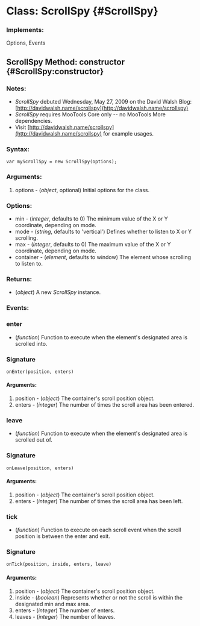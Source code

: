 Class: ScrollSpy {#ScrollSpy}
=============================



### Implements:

Options, Events




ScrollSpy Method: constructor {#ScrollSpy:constructor}
-------------------------------------------------------

### Notes:

- *ScrollSpy* debuted Wednesday, May 27, 2009 on the David Walsh Blog:  [http://davidwalsh.name/scrollspy](http://davidwalsh.name/scrollspy)
- *ScrollSpy* requires MooTools Core only -- no MooTools More dependencies.
- Visit [http://davidwalsh.name/scrollspy](http://davidwalsh.name/scrollspy) for example usages.

### Syntax:

	var myScrollSpy = new ScrollSpy(options);

### Arguments:

1. options - (*object*, optional) Initial options for the class.

### Options:

* min - (*integer*, defaults to 0)  The minimum value of the X or Y coordinate, depending on mode.
* mode - (*string*, defaults to 'vertical')  Defines whether to listen to X or Y scrolling.
* max - (*integer*, defaults to 0)  The maximum value of the X or Y coordinate, depending on mode.
* container - (*element*, defaults to window)  The element whose scrolling to listen to.

### Returns:

* (*object*) A new *ScrollSpy* instance.

### Events:

### enter

* (*function*) Function to execute when the element's designated area is scrolled into.

### Signature

	onEnter(position, enters)
	
#### Arguments:

1. position - (*object*) The container's scroll position object.
2. enters - (*integer*) The number of times the scroll area has been entered.


### leave

* (*function*) Function to execute when the element's designated area is scrolled out of.

### Signature

	onLeave(position, enters)
	
#### Arguments:

1. position - (*object*) The container's scroll position object.
2. enters - (*integer*) The number of times the scroll area has been left.


### tick

* (*function*) Function to execute on each scroll event when the scroll position is between the enter and exit.

### Signature

	onTick(position, inside, enters, leave)
	
#### Arguments:

1. position - (*object*) The container's scroll position object.
2. inside - (*boolean*) Represents whether or not the scroll is within the designated min and max area.
3. enters - (*integer*) The number of enters.
3. leaves - (*integer*) The number of leaves.

